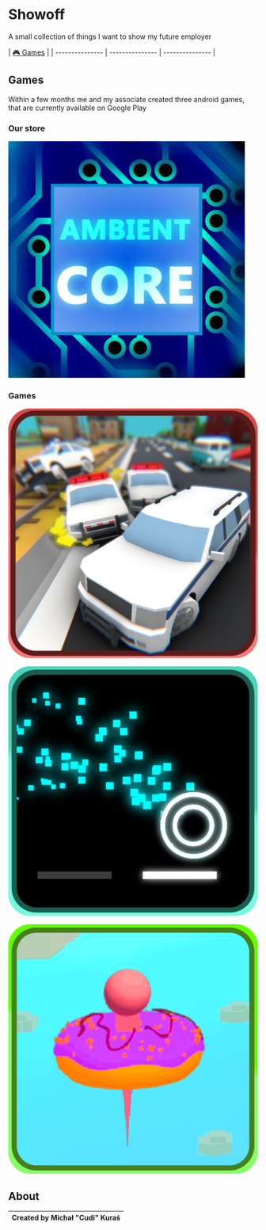 # Showoff
A small collection of things I want to show my future employer

| [:video_game: Games](#Games) |
| --------------- | --------------- | --------------- |

## Games
Within a few months me and my associate created three android games, that are currently available on Google Play

### Our store
[![alt text](https://github.com/notherey/showoff/blob/main/images/dev-glow.jpg "Our Google Play")](https://play.google.com/store/apps/dev?id=6994297492364788960)


### Games

[![alt text](https://github.com/notherey/showoff/blob/main/images/cars.png "Random City Car Quest Police Escape")](https://play.google.com/store/apps/details?id=com.AmbientCore.RandomCityPoliceEscape)

[![alt text](https://github.com/notherey/showoff/blob/main/images/balls.png "That's Ball About")](https://play.google.com/store/apps/details?id=com.AmbientCore.ThatsBallAbout)

[![alt text](https://github.com/notherey/showoff/blob/main/images/donuts.png "DounaDash")](https://play.google.com/store/apps/details?id=com.AmbientCore.DounaDash)

## About
|  Created by Michał "Cudi" Kuraś  |
| ------------ |
